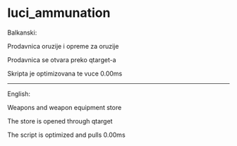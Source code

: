 # luci_ammunation
Balkanski:

Prodavnica oruzije i opreme za oruzije

Prodavnica se otvara preko qtarget-a

Skripta je optimizovana te vuce 0.00ms


------------------------------------------------------


English:

Weapons and weapon equipment store

The store is opened through qtarget

The script is optimized and pulls 0.00ms 
